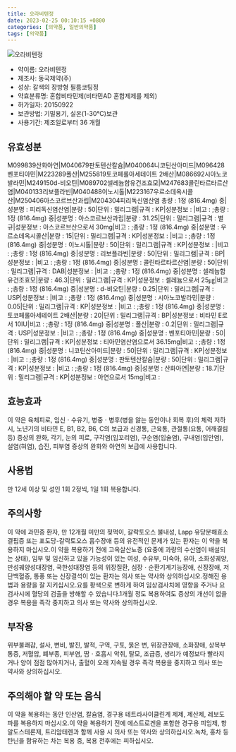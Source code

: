 ```yaml
---
title: 오라비텐정
date: 2023-02-25 00:10:15 +0800
categories: [의약품, 일반의약품]
tags: [의약품]
---
```

![오라비텐정](https://nedrug.mfds.go.kr/pbp/cmn/itemImageDownload/153676681538000012)

- 약이름: 오라비텐정
- 제조사: 동국제약(주)
- 성상: 갈색의 장방형 필름코팅정
- 약효분류명: 혼합비타민제(비타민AD 혼합제제를 제외)
- 허가일자: 20150922
- 보관방법: 기밀용기, 실온(1-30℃)보관
- 사용기간: 제조일로부터 36 개월
## 유효성분
M099839산화아연|M040679판토텐산칼슘|M040064니코틴산아미드|M096428벤포티아민|M223289폴산|M255819토코페롤아세테이트 2배산|M086692시아노코발라민|M249150d-비오틴|M089702셀레늄함유건조효모|M247683콜린타르타르산염|M040133리보플라빈|M040488이노시톨|M223167우르소데옥시콜산|M250406아스코르브산과립|M204304피리독신염산염
총량 : 1정 (816.4mg) 중|성분명 : 피리독신염산염|분량 : 50|단위 : 밀리그램|규격 : KP|성분정보 : |비고 : ;총량 : 1정 (816.4mg) 중|성분명 : 아스코르브산과립|분량 : 31.25|단위 : 밀리그램|규격 : 별규|성분정보 : 아스코르브산으로서 30mg|비고 : ;총량 : 1정 (816.4mg) 중|성분명 : 우르소데옥시콜산|분량 : 15|단위 : 밀리그램|규격 : KP|성분정보 : |비고 : ;총량 : 1정 (816.4mg) 중|성분명 : 이노시톨|분량 : 50|단위 : 밀리그램|규격 : KP|성분정보 : |비고 : ;총량 : 1정 (816.4mg) 중|성분명 : 리보플라빈|분량 : 50|단위 : 밀리그램|규격 : BP|성분정보 : |비고 : ;총량 : 1정 (816.4mg) 중|성분명 : 콜린타르타르산염|분량 : 50|단위 : 밀리그램|규격 : DAB|성분정보 : |비고 : ;총량 : 1정 (816.4mg) 중|성분명 : 셀레늄함유건조효모|분량 : 46.3|단위 : 밀리그램|규격 : KP|성분정보 : 셀레늄으로서 25㎍|비고 : ;총량 : 1정 (816.4mg) 중|성분명 : d-비오틴|분량 : 0.25|단위 : 밀리그램|규격 : USP|성분정보 : |비고 : ;총량 : 1정 (816.4mg) 중|성분명 : 시아노코발라민|분량 : 0.05|단위 : 밀리그램|규격 : KP|성분정보 : |비고 : ;총량 : 1정 (816.4mg) 중|성분명 : 토코페롤아세테이트 2배산|분량 : 20|단위 : 밀리그램|규격 : BP|성분정보 : 비타민 E로서 10IU|비고 : ;총량 : 1정 (816.4mg) 중|성분명 : 폴산|분량 : 0.2|단위 : 밀리그램|규격 : USP|성분정보 : |비고 : ;총량 : 1정 (816.4mg) 중|성분명 : 벤포티아민|분량 : 50|단위 : 밀리그램|규격 : KP|성분정보 : 티아민염산염으로서 36.15mg|비고 : ;총량 : 1정 (816.4mg) 중|성분명 : 니코틴산아미드|분량 : 50|단위 : 밀리그램|규격 : KP|성분정보 : |비고 : ;총량 : 1정 (816.4mg) 중|성분명 : 판토텐산칼슘|분량 : 50|단위 : 밀리그램|규격 : KP|성분정보 : |비고 : ;총량 : 1정 (816.4mg) 중|성분명 : 산화아연|분량 : 18.7|단위 : 밀리그램|규격 : KP|성분정보 : 아연으로서 15mg|비고 :
## 효능효과
이 약은 육체피로, 임신ㆍ수유기, 병중ㆍ병후(병을 앓는 동안이나 회복 후)의 체력 저하 시, 노년기의 비타민 E, B1, B2, B6, C의 보급과 신경통, 근육통, 관절통(요통, 어깨결림 등) 증상의 완화, 각기, 눈의 피로, 구각염(입꼬리염), 구순염(입술염), 구내염(입안염), 설염(혀염), 습진, 피부염 증상의 완화와 아연의 보급에 사용합니다.
## 사용법
만 12세 이상 및 성인 1회 2정씩, 1일 1회 복용합니다.
## 주의사항
이 약에 과민증 환자, 만 12개월 미만의 젖먹이, 갈락토오스 불내성, Lapp 유당분해효소 결핍증 또는 포도당-갈락토오스 흡수장애 등의 유전적인 문제가 있는 환자는 이 약을 복용하지 마십시오.이 약을 복용하기 전에 고옥살산뇨증 (요중에 과량의 수산염이 배설되는 상태), 임부 및 임신하고 있을 가능성이 있는 여성, 수유부, 미숙아, 유아, 소화성궤양, 만성궤양성대장염, 국한성대장염 등의 위장질환, 심장ㆍ순환기계기능장애, 신장장애, 저단백혈증, 통풍 또는 신장결석이 있는 환자는 의사 또는 약사와 상의하십시오.정해진 용법과 용량을 잘 지키십시오.요를 황색으로 변하게 하여 임상검사치에 영향을 주거나 요검사시에 혈당의 검출을 방해할 수 있습니다.1개월 정도 복용하여도 증상의 개선이 없을 경우 복용을 즉각 중지하고 의사 또는 약사와 상의하십시오.
## 부작용
위부불쾌감, 설사, 변비, 발진, 발적, 구역, 구토, 묽은 변, 위장관장애, 소화장애, 상복부통증, 저혈압, 폐부종, 피부염, 땀ㆍ호흡시 악취, 탈모, 조급증, 생리가 예정보다 빨라지거나 양이 점점 많아지거나, 출혈이 오래 지속될 경우 즉각 복용을 중지하고 의사 또는 약사와 상의하십시오.
## 주의해야 할 약 또는 음식
이 약을 복용하는 동안 인산염, 칼슘염, 경구용 테트라사이클린계 제제, 제산제, 레보도파를 복용하지 마십시오.이 약을 복용하기 전에 에스트로겐을 포함한 경구용 피임제, 항알도스테론제, 트리암테렌과 함께 사용 시 의사 또는 약사와 상의하십시오.녹차, 홍차 등 탄닌을 함유하는 차는 복용 중, 복용 전후에는 피하십시오.

